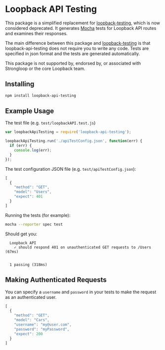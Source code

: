 # Loopback API Testing #

This package is a simplified replacement for [loopback-testing](https://github.com/strongloop/loopback-testing), which is now considered deprecated. It generates [Mocha](https://mochajs.org/) tests for Loopback API routes and examines their responses.

The main difference between this package and [loopback-testing](https://github.com/strongloop/loopback-testing) is that loopback-api-testing does not require you to write any code. Tests are specified in json format and the tests are generated automatically.

This package is not supported by, endorsed by, or associated with Strongloop or the core Loopback team.

## Installing ##

```bash
npm install loopback-api-testing
```

## Example Usage ##

The test file (e.g. `test/loopbackAPI.test.js`)


```js
var loopbackApiTesting = require('loopback-api-testing');

loopbackApiTesting.run('./apiTestConfig.json', function(err) {
  if (err) {
    console.log(err);
  }
});
```

The test configuration JSON file (e.g. `test/apiTestConfig.json`):

```js
[
  {
    "method": "GET",
    "model": "Users",
    "expect": 401
  }
]
```

Running the tests (for example):

```bash
mocha --reporter spec test
```

Should get you:

```
  Loopback API
    ✓ should respond 401 on unauthenticated GET requests to /Users (67ms)


  1 passing (318ms)
```

## Making Authenticated Requests ##

You can specify a `username` and `password` in your tests to make the request as an authenticated user.

```js
[
  {
    "method": "GET",
    "model": "Cars",
    "username": "my@user.com",
    "password": "myPassword",
    "expect": 200
  }
]
```